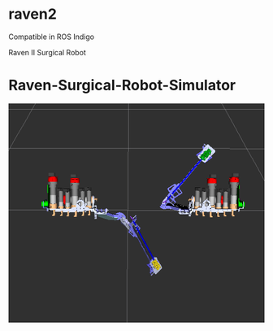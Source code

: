 raven2
======
Compatible in ROS Indigo 


Raven II Surgical Robot
# Raven-Surgical-Robot-Simulator
![alt tag](https://raw.githubusercontent.com/abbkrish/Raven-Surgical-Robot-Simulator/master/Screenshot%202015-04-01%2023.40.55.png)
